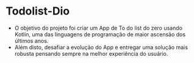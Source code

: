 # Todolist-Dio

- O objetivo do projeto foi criar um App de To do list do zero usando Kotlin, uma das linguagens de programação de maior ascensão dos últimos anos. 
- Além disto, desafiar a evolução do App e entregar uma solução mais robusta pensando sempre na melhor experiência do usuário.
